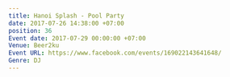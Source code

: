 ```yaml
---
title: Hanoi Splash - Pool Party
date: 2017-07-26 14:38:00 +07:00
position: 36
Event date: 2017-07-29 00:00:00 +07:00
Venue: Beer2ku
Event URL: https://www.facebook.com/events/169022143641648/
Genre: DJ
---
```


